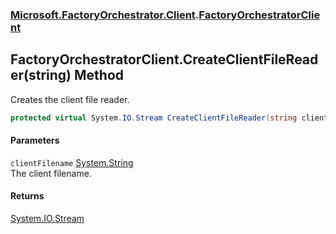 ### [Microsoft.FactoryOrchestrator.Client](Microsoft_FactoryOrchestrator_Client.md 'Microsoft.FactoryOrchestrator.Client').[FactoryOrchestratorClient](FactoryOrchestratorClient.md 'Microsoft.FactoryOrchestrator.Client.FactoryOrchestratorClient')
## FactoryOrchestratorClient.CreateClientFileReader(string) Method
Creates the client file reader.  
```csharp
protected virtual System.IO.Stream CreateClientFileReader(string clientFilename);
```
#### Parameters
<a name='Microsoft_FactoryOrchestrator_Client_FactoryOrchestratorClient_CreateClientFileReader(string)_clientFilename'></a>
`clientFilename` [System.String](https://docs.microsoft.com/en-us/dotnet/api/System.String 'System.String')  
The client filename.
  
#### Returns
[System.IO.Stream](https://docs.microsoft.com/en-us/dotnet/api/System.IO.Stream 'System.IO.Stream')  
